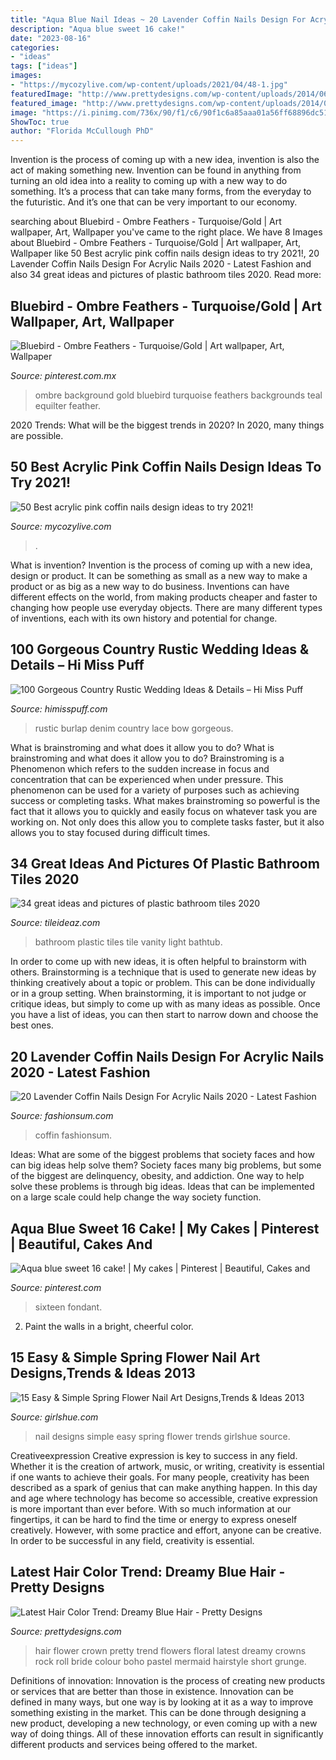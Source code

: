 ```yaml
---
title: "Aqua Blue Nail Ideas ~ 20 Lavender Coffin Nails Design For Acrylic Nails 2020"
description: "Aqua blue sweet 16 cake!"
date: "2023-08-16"
categories:
- "ideas"
tags: ["ideas"]
images:
- "https://mycozylive.com/wp-content/uploads/2021/04/48-1.jpg"
featuredImage: "http://www.prettydesigns.com/wp-content/uploads/2014/06/Blue-Hair-with-Flower-Crown.jpg"
featured_image: "http://www.prettydesigns.com/wp-content/uploads/2014/06/Blue-Hair-with-Flower-Crown.jpg"
image: "https://i.pinimg.com/736x/90/f1/c6/90f1c6a85aaa01a56ff68896dc51926f--layout-editoriale-bluebirds.jpg"
ShowToc: true
author: "Florida McCullough PhD"
---
```



Invention is the process of coming up with a new idea, invention is also the act of making something new. Invention can be found in anything from turning an old idea into a reality to coming up with a new way to do something. It’s a process that can take many forms, from the everyday to the futuristic. And it’s one that can be very important to our economy.

	

		
searching about Bluebird - Ombre Feathers - Turquoise/Gold | Art wallpaper, Art, Wallpaper you've came to the right place. We have 8 Images about Bluebird - Ombre Feathers - Turquoise/Gold | Art wallpaper, Art, Wallpaper like 50 Best acrylic pink coffin nails design ideas to try 2021!, 20 Lavender Coffin Nails Design For Acrylic Nails 2020 - Latest Fashion and also 34 great ideas and pictures of plastic bathroom tiles 2020. Read more:
		
    
## Bluebird - Ombre Feathers - Turquoise/Gold | Art Wallpaper, Art, Wallpaper

<img loading=lazy src="https://i.pinimg.com/736x/90/f1/c6/90f1c6a85aaa01a56ff68896dc51926f--layout-editoriale-bluebirds.jpg" onerror="this.onerror=null;this.src='https://tse4.mm.bing.net/th?id=OIP.64Lq3uRlI_hrXbGBQXw3_QHaLa&amp;pid=15.1';" alt="Bluebird - Ombre Feathers - Turquoise/Gold | Art wallpaper, Art, Wallpaper">

_Source: pinterest.com.mx_

>ombre background gold bluebird turquoise feathers backgrounds teal equilter feather. 

	

2020 Trends: What will be the biggest trends in 2020?
In 2020, many things are possible.

    
## 50 Best Acrylic Pink Coffin Nails Design Ideas To Try 2021!

<img loading=lazy src="https://mycozylive.com/wp-content/uploads/2021/04/48-1.jpg" onerror="this.onerror=null;this.src='https://tse2.mm.bing.net/th?id=OIP.R-9hpkk6MCAhQdHeLfixuAHaLH&amp;pid=15.1';" alt="50 Best acrylic pink coffin nails design ideas to try 2021!">

_Source: mycozylive.com_

>. 

	

What is invention?
Invention is the process of coming up with a new idea, design or product. It can be something as small as a new way to make a product or as big as a new way to do business. Inventions can have different effects on the world, from making products cheaper and faster to changing how people use everyday objects. There are many different types of inventions, each with its own history and potential for change.

    
## 100 Gorgeous Country Rustic Wedding Ideas &amp; Details – Hi Miss Puff

<img loading=lazy src="https://www.himisspuff.com/wp-content/uploads/2016/05/Denim-Burlap-Lace-Pearl-Rustic-Wedding-Bow.jpg" onerror="this.onerror=null;this.src='https://tse2.mm.bing.net/th?id=OIP.WaR9he3zpokWW1lyQjOsKwHaTw&amp;pid=15.1';" alt="100 Gorgeous Country Rustic Wedding Ideas &amp; Details – Hi Miss Puff">

_Source: himisspuff.com_

>rustic burlap denim country lace bow gorgeous. 

	

What is brainstroming and what does it allow you to do?
What is brainstroming and what does it allow you to do? Brainstroming is a Phenomenon which refers to the sudden increase in focus and concentration that can be experienced when under pressure. This phenomenon can be used for a variety of purposes such as achieving success or completing tasks. What makes brainstroming so powerful is the fact that it allows you to quickly and easily focus on whatever task you are working on. Not only does this allow you to complete tasks faster, but it also allows you to stay focused during difficult times.

    
## 34 Great Ideas And Pictures Of Plastic Bathroom Tiles 2020

<img loading=lazy src="https://www.tileideaz.com/wp-content/uploads/2015/09/agreeable-light-blue-bathroom-design-ideas-light-blue-mosaic-tile-bathroom-wall-white-plastic-bathtub-curtain-cream-wood-bathroom-vanity-charming-design-ideas-using-large-blue-bathroom-floor-tile-ba.jpg" onerror="this.onerror=null;this.src='https://tse2.mm.bing.net/th?id=OIP.I-ezlc6PjXnUmz-2aLDAPgHaJ3&amp;pid=15.1';" alt="34 great ideas and pictures of plastic bathroom tiles 2020">

_Source: tileideaz.com_

>bathroom plastic tiles tile vanity light bathtub. 

	

In order to come up with new ideas, it is often helpful to brainstorm with others. Brainstorming is a technique that is used to generate new ideas by thinking creatively about a topic or problem. This can be done individually or in a group setting. When brainstorming, it is important to not judge or critique ideas, but simply to come up with as many ideas as possible. Once you have a list of ideas, you can then start to narrow down and choose the best ones.

    
## 20 Lavender Coffin Nails Design For Acrylic Nails 2020 - Latest Fashion

<img loading=lazy src="https://fashionsum.com/wp-content/uploads/2020/04/20-2.jpg" onerror="this.onerror=null;this.src='https://tse2.mm.bing.net/th?id=OIP.D1lfQkeKdCTXJk4ttg_CWwHaKk&amp;pid=15.1';" alt="20 Lavender Coffin Nails Design For Acrylic Nails 2020 - Latest Fashion">

_Source: fashionsum.com_

>coffin fashionsum. 

	

Ideas: What are some of the biggest problems that society faces and how can big ideas help solve them?
Society faces many big problems, but some of the biggest are delinquency, obesity, and addiction. One way to help solve these problems is through big ideas. Ideas that can be implemented on a large scale could help change the way society function.

    
## Aqua Blue Sweet 16 Cake! | My Cakes | Pinterest | Beautiful, Cakes And

<img loading=lazy src="https://s-media-cache-ak0.pinimg.com/736x/07/c1/01/07c1017e464c70ffd0c43c0ef98b3198.jpg" onerror="this.onerror=null;this.src='https://tse1.mm.bing.net/th?id=OIP.HvxCbXvTcdS5G5oMEG8mQgHaJ4&amp;pid=15.1';" alt="Aqua blue sweet 16 cake! | My cakes | Pinterest | Beautiful, Cakes and">

_Source: pinterest.com_

>sixteen fondant. 

	

2. Paint the walls in a bright, cheerful color.

    
## 15 Easy &amp; Simple Spring Flower Nail Art Designs,Trends &amp; Ideas 2013

<img loading=lazy src="http://www.girlshue.com/wp-content/uploads/2016/07/unnamed-file-7096.jpg" onerror="this.onerror=null;this.src='https://tse2.mm.bing.net/th?id=OIP.DySVe3Qak8k-KKR2CjjEQwHaJ3&amp;pid=15.1';" alt="15 Easy &amp; Simple Spring Flower Nail Art Designs,Trends &amp; Ideas 2013">

_Source: girlshue.com_

>nail designs simple easy spring flower trends girlshue source. 

	

Creativeexpression
Creative expression is key to success in any field. Whether it is the creation of artwork, music, or writing, creativity is essential if one wants to achieve their goals. For many people, creativity has been described as a spark of genius that can make anything happen. In this day and age where technology has become so accessible, creative expression is more important than ever before. With so much information at our fingertips, it can be hard to find the time or energy to express oneself creatively. However, with some practice and effort, anyone can be creative. In order to be successful in any field, creativity is essential.

    
## Latest Hair Color Trend: Dreamy Blue Hair - Pretty Designs

<img loading=lazy src="http://www.prettydesigns.com/wp-content/uploads/2014/06/Blue-Hair-with-Flower-Crown.jpg" onerror="this.onerror=null;this.src='https://tse2.mm.bing.net/th?id=OIP.IRpPlP2jFTt7Evuffmgz1QAAAA&amp;pid=15.1';" alt="Latest Hair Color Trend: Dreamy Blue Hair - Pretty Designs">

_Source: prettydesigns.com_

>hair flower crown pretty trend flowers floral latest dreamy crowns rock roll bride colour boho pastel mermaid hairstyle short grunge. 

	

Definitions of innovation:
Innovation is the process of creating new products or services that are better than those in existence. Innovation can be defined in many ways, but one way is by looking at it as a way to improve something existing in the market. This can be done through designing a new product, developing a new technology, or even coming up with a new way of doing things. All of these innovation efforts can result in significantly different products and services being offered to the market.

